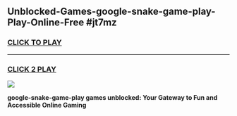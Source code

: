 
## Unblocked-Games-google-snake-game-play-Play-Online-Free #jt7mz
<h3>
<a href="https://us.freeplayer.one?title=google-snake-game-play&ref=10M">CLICK TO PLAY</a></h3>
<hr>

<h3>
<a href="https://us.freeplayer.one?title=google-snake-game-play&ref=10M">CLICK 2 PLAY</a>
  
</h3>

<a href="https://us.freeplayer.one?title=google-snake-game-play&ref=10M"><img src="https://clearcache.store/games.png"></a>


**google-snake-game-play games unblocked: Your Gateway to Fun and Accessible Online Gaming**

